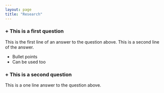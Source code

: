 ```yaml
---
layout: page
title: "Research"
---
```


### + This is a first question
 This is the first line of an answer to the question above. This is a second line of the answer. 
 
 * Bullet points
 * Can be used too
 
### + This is a second question
This is a one line answer to the question above. 
 
